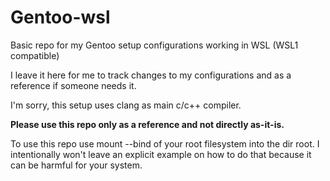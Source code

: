 # Gentoo-wsl
Basic repo for my Gentoo setup configurations working in WSL (WSL1 compatible)

I leave it here for me to track changes to my configurations and as a reference if someone needs it.

I'm sorry, this setup uses clang as main c/c++ compiler.

**Please use this repo only as a reference and not directly as-it-is.**

To use this repo use mount --bind of your root filesystem into the dir root. I intentionally won't leave an explicit example on how to do that because it can be harmful for your system.
